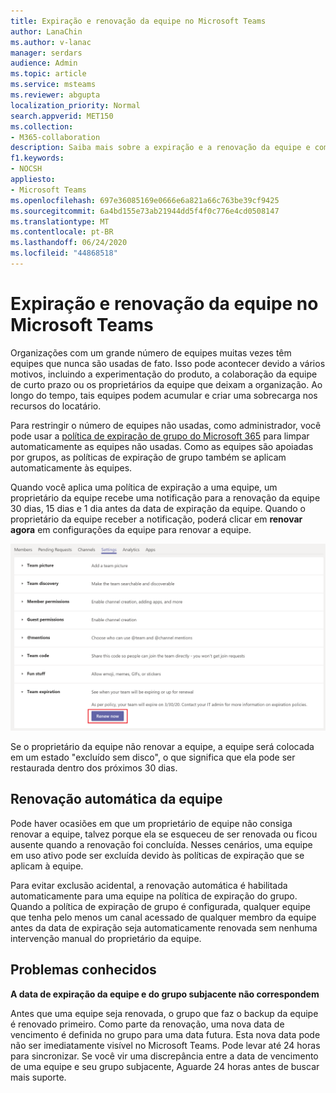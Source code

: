 ```yaml
---
title: Expiração e renovação da equipe no Microsoft Teams
author: LanaChin
ms.author: v-lanac
manager: serdars
audience: Admin
ms.topic: article
ms.service: msteams
ms.reviewer: abgupta
localization_priority: Normal
search.appverid: MET150
ms.collection:
- M365-collaboration
description: Saiba mais sobre a expiração e a renovação da equipe e como usar a política de expiração de grupo do Microsoft 365 para limpar automaticamente as equipes não usadas no Microsoft Teams.
f1.keywords:
- NOCSH
appliesto:
- Microsoft Teams
ms.openlocfilehash: 697e36085169e0666e6a821a66c763be39cf9425
ms.sourcegitcommit: 6a4bd155e73ab21944dd5f4f0c776e4cd0508147
ms.translationtype: MT
ms.contentlocale: pt-BR
ms.lasthandoff: 06/24/2020
ms.locfileid: "44868518"
---
```

# <a name="team-expiration-and-renewal-in-microsoft-teams"></a>Expiração e renovação da equipe no Microsoft Teams

Organizações com um grande número de equipes muitas vezes têm equipes que nunca são usadas de fato. Isso pode acontecer devido a vários motivos, incluindo a experimentação do produto, a colaboração da equipe de curto prazo ou os proprietários da equipe que deixam a organização. Ao longo do tempo, tais equipes podem acumular e criar uma sobrecarga nos recursos do locatário.  

Para restringir o número de equipes não usadas, como administrador, você pode usar a [política de expiração de grupo do Microsoft 365](https://docs.microsoft.com/microsoft-365/admin/create-groups/office-365-groups-expiration-policy) para limpar automaticamente as equipes não usadas. Como as equipes são apoiadas por grupos, as políticas de expiração de grupo também se aplicam automaticamente às equipes.

Quando você aplica uma política de expiração a uma equipe, um proprietário da equipe recebe uma notificação para a renovação da equipe 30 dias, 15 dias e 1 dia antes da data de expiração da equipe. Quando o proprietário da equipe receber a notificação, poderá clicar em **renovar agora** em configurações da equipe para renovar a equipe.

![Captura de tela do botão Renovar agora para renovar uma equipe nas configurações da equipe](media/team-expiration.png "Captura de tela do botão Renovar agora para renovar uma equipe nas configurações da equipe")

Se o proprietário da equipe não renovar a equipe, a equipe será colocada em um estado "excluído sem disco", o que significa que ela pode ser restaurada dentro dos próximos 30 dias.

## <a name="team-auto-renewal"></a>Renovação automática da equipe

Pode haver ocasiões em que um proprietário de equipe não consiga renovar a equipe, talvez porque ela se esqueceu de ser renovada ou ficou ausente quando a renovação foi concluída. Nesses cenários, uma equipe em uso ativo pode ser excluída devido às políticas de expiração que se aplicam à equipe.  

Para evitar exclusão acidental, a renovação automática é habilitada automaticamente para uma equipe na política de expiração do grupo. Quando a política de expiração de grupo é configurada, qualquer equipe que tenha pelo menos um canal acessado de qualquer membro da equipe antes da data de expiração seja automaticamente renovada sem nenhuma intervenção manual do proprietário da equipe.

## <a name="known-issues"></a>Problemas conhecidos

**A data de expiração da equipe e do grupo subjacente não correspondem**

Antes que uma equipe seja renovada, o grupo que faz o backup da equipe é renovado primeiro. Como parte da renovação, uma nova data de vencimento é definida no grupo para uma data futura. Esta nova data pode não ser imediatamente visível no Microsoft Teams. Pode levar até 24 horas para sincronizar. Se você vir uma discrepância entre a data de vencimento de uma equipe e seu grupo subjacente, Aguarde 24 horas antes de buscar mais suporte.

